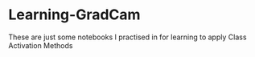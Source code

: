 # Learning-GradCam
These are just some notebooks I practised in for learning to apply Class Activation Methods
